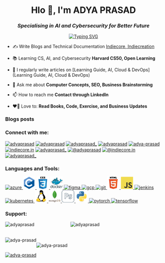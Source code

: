 <h1 align="center">Hlo 🙏, I'm ADYA PRASAD</h1>
<h3 align="center"><i>Specialising in AI and Cybersecurity for Better Future</i></h3>
<div align="center">

[![Typing SVG](https://readme-typing-svg.demolab.com?font=Fira+Code&weight=900&size=26&duration=3000&pause=500&color=FDFEFE&background=2A2E3425&center=true&vCenter=true&&lines=Artificial+Intelligance;Cybersecurity;Wordpress+developer;Technical+Writer;Student+@Hardvard+CS50;Open-Source+Contributor;Cloud+DevOps;Interest+in+Business+Operation;Love+to+Play+With+Data;Hobby+Designer)](https://git.io/typing-svg)


</div>

- ✍️ Write Blogs and Technical Documentation [Indiecore, Indiecreation](https://indiecore.in/)

- 📚 Learning CS, AI, and Cybersecurity **Harvard CS50, Open Learning**

- 📝 I regularly write articles on [Learning Guide, AI, Cloud & DevOps](Learning Guide, AI, Cloud & DevOps)

- 💬 Ask me about **Computer Concepts, SEO, Business Brainstorming**

- 📫 How to reach me **Contact through LinkedIn**

- ❤️‍🔥 Love to: **Read Books, Code, Exercise, and Business Updates**

### Blogs posts
<!-- BLOG-POST-LIST:START -->
<!-- BLOG-POST-LIST:END -->

<h3 align="left">Connect with me:</h3>
<p align="left">
<a href="https://codepen.io/adyaprasad" target="blank"><img align="center" src="https://raw.githubusercontent.com/rahuldkjain/github-profile-readme-generator/master/src/images/icons/Social/codepen.svg" alt="adyaprasad" height="30" width="40" /></a>
<a href="https://dev.to/adyaprasad" target="blank"><img align="center" src="https://raw.githubusercontent.com/rahuldkjain/github-profile-readme-generator/master/src/images/icons/Social/devto.svg" alt="adyaprasad" height="30" width="40" /></a>
<a href="https://twitter.com/adyaprasad_" target="blank"><img align="center" src="https://raw.githubusercontent.com/rahuldkjain/github-profile-readme-generator/master/src/images/icons/Social/twitter.svg" alt="adyaprasad_" height="30" width="40" /></a>
<a href="https://linkedin.com/in/adyaprasad" target="blank"><img align="center" src="https://raw.githubusercontent.com/rahuldkjain/github-profile-readme-generator/master/src/images/icons/Social/linked-in-alt.svg" alt="adyaprasad" height="30" width="40" /></a>
<a href="https://stackoverflow.com/users/adya-prasad" target="blank"><img align="center" src="https://raw.githubusercontent.com/rahuldkjain/github-profile-readme-generator/master/src/images/icons/Social/stack-overflow.svg" alt="adya-prasad" height="30" width="40" /></a>
<a href="https://fb.com/indiecore.in" target="blank"><img align="center" src="https://raw.githubusercontent.com/rahuldkjain/github-profile-readme-generator/master/src/images/icons/Social/facebook.svg" alt="indiecore.in" height="30" width="40" /></a>
<a href="https://instagram.com/adyaprasad_" target="blank"><img align="center" src="https://raw.githubusercontent.com/rahuldkjain/github-profile-readme-generator/master/src/images/icons/Social/instagram.svg" alt="adyaprasad_" height="30" width="40" /></a>
<a href="https://hashnode.com/@adyaprasad" target="blank"><img align="center" src="https://raw.githubusercontent.com/rahuldkjain/github-profile-readme-generator/master/src/images/icons/Social/hashnode.svg" alt="@adyaprasad" height="30" width="40" /></a>
<a href="https://medium.com/@indiecore.in" target="blank"><img align="center" src="https://raw.githubusercontent.com/rahuldkjain/github-profile-readme-generator/master/src/images/icons/Social/medium.svg" alt="@indiecore.in" height="30" width="40" /></a>
<a href="https://www.youtube.com/c/adyaprasad_" target="blank"><img align="center" src="https://raw.githubusercontent.com/rahuldkjain/github-profile-readme-generator/master/src/images/icons/Social/youtube.svg" alt="adyaprasad_" height="30" width="40" /></a>
</p>

<h3 align="left">Languages and Tools:</h3>
<p align="left"> <a href="https://azure.microsoft.com/en-in/" target="_blank" rel="noreferrer"> <img src="https://www.vectorlogo.zone/logos/microsoft_azure/microsoft_azure-icon.svg" alt="azure" width="40" height="40"/> </a> <a href="https://www.cprogramming.com/" target="_blank" rel="noreferrer"> <img src="https://raw.githubusercontent.com/devicons/devicon/master/icons/c/c-original.svg" alt="c" width="40" height="40"/> </a> <a href="https://www.w3schools.com/css/" target="_blank" rel="noreferrer"> <img src="https://raw.githubusercontent.com/devicons/devicon/master/icons/css3/css3-original-wordmark.svg" alt="css3" width="40" height="40"/> </a> <a href="https://www.docker.com/" target="_blank" rel="noreferrer"> <img src="https://raw.githubusercontent.com/devicons/devicon/master/icons/docker/docker-original-wordmark.svg" alt="docker" width="40" height="40"/> </a> <a href="https://www.figma.com/" target="_blank" rel="noreferrer"> <img src="https://www.vectorlogo.zone/logos/figma/figma-icon.svg" alt="figma" width="40" height="40"/> </a> <a href="https://cloud.google.com" target="_blank" rel="noreferrer"> <img src="https://www.vectorlogo.zone/logos/google_cloud/google_cloud-icon.svg" alt="gcp" width="40" height="40"/> </a> <a href="https://git-scm.com/" target="_blank" rel="noreferrer"> <img src="https://www.vectorlogo.zone/logos/git-scm/git-scm-icon.svg" alt="git" width="40" height="40"/> </a> <a href="https://www.w3.org/html/" target="_blank" rel="noreferrer"> <img src="https://raw.githubusercontent.com/devicons/devicon/master/icons/html5/html5-original-wordmark.svg" alt="html5" width="40" height="40"/> </a> <a href="https://developer.mozilla.org/en-US/docs/Web/JavaScript" target="_blank" rel="noreferrer"> <img src="https://raw.githubusercontent.com/devicons/devicon/master/icons/javascript/javascript-original.svg" alt="javascript" width="40" height="40"/> </a> <a href="https://www.jenkins.io" target="_blank" rel="noreferrer"> <img src="https://www.vectorlogo.zone/logos/jenkins/jenkins-icon.svg" alt="jenkins" width="40" height="40"/> </a> <a href="https://kubernetes.io" target="_blank" rel="noreferrer"> <img src="https://www.vectorlogo.zone/logos/kubernetes/kubernetes-icon.svg" alt="kubernetes" width="40" height="40"/> </a> <a href="https://www.linux.org/" target="_blank" rel="noreferrer"> <img src="https://raw.githubusercontent.com/devicons/devicon/master/icons/linux/linux-original.svg" alt="linux" width="40" height="40"/> </a> <a href="https://www.mongodb.com/" target="_blank" rel="noreferrer"> <img src="https://raw.githubusercontent.com/devicons/devicon/master/icons/mongodb/mongodb-original-wordmark.svg" alt="mongodb" width="40" height="40"/> </a> <a href="https://www.photoshop.com/en" target="_blank" rel="noreferrer"> <img src="https://raw.githubusercontent.com/devicons/devicon/master/icons/photoshop/photoshop-line.svg" alt="photoshop" width="40" height="40"/> </a> <a href="https://www.python.org" target="_blank" rel="noreferrer"> <img src="https://raw.githubusercontent.com/devicons/devicon/master/icons/python/python-original.svg" alt="python" width="40" height="40"/> </a> <a href="https://pytorch.org/" target="_blank" rel="noreferrer"> <img src="https://www.vectorlogo.zone/logos/pytorch/pytorch-icon.svg" alt="pytorch" width="40" height="40"/> </a> <a href="https://www.tensorflow.org" target="_blank" rel="noreferrer"> <img src="https://www.vectorlogo.zone/logos/tensorflow/tensorflow-icon.svg" alt="tensorflow" width="40" height="40"/> </a> </p>

<h3 align="left">Support:</h3>
<p><a href="https://www.buymeacoffee.com/adyaprasad"> <img align="left" src="https://cdn.buymeacoffee.com/buttons/v2/default-yellow.png" height="50" width="210" alt="adyaprasad" /></a><a href="https://ko-fi.com/adyaprasad"> <img align="left" src="https://cdn.ko-fi.com/cdn/kofi3.png?v=3" height="50" width="210" alt="adyaprasad" /></a></p><br><br>

<p><img align="left" src="https://github-readme-stats.vercel.app/api/top-langs?username=adya-prasad&show_icons=true&locale=en&layout=compact" alt="adya-prasad" /></p>

<p>&nbsp;<img align="center" src="https://github-readme-stats.vercel.app/api?username=adya-prasad&show_icons=true&locale=en" alt="adya-prasad" /></p>


<p align="left"> <a href="https://github.com/ryo-ma/github-profile-trophy"><img src="https://github-profile-trophy.vercel.app/?username=adya-prasad" alt="adya-prasad" /></a> </p>
